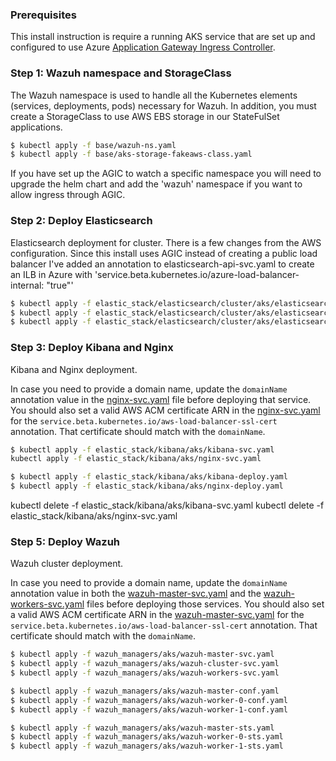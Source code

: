 ### Prerequisites
This install instruction is require a running AKS service that are set up and configured to use Azure [Application Gateway Ingress Controller](https://github.com/Azure/application-gateway-kubernetes-ingress). 

### Step 1: Wazuh namespace and StorageClass

The Wazuh namespace is used to handle all the Kubernetes elements (services, deployments, pods) necessary for Wazuh. In addition, you must create a StorageClass to use AWS EBS storage in our StateFulSet applications.
```BASH
$ kubectl apply -f base/wazuh-ns.yaml
$ kubectl apply -f base/aks-storage-fakeaws-class.yaml
```
If you have set up the AGIC to watch a specific namespace you will need to upgrade the helm chart and add the 'wazuh' namespace if you want to allow ingress through AGIC.

### Step 2: Deploy Elasticsearch

Elasticsearch deployment for cluster. There is a few changes from the AWS configuration. Since this install uses AGIC instead of creating a public load balancer I've added an annotation to elasticsearch-api-svc.yaml to create an ILB in Azure with 'service.beta.kubernetes.io/azure-load-balancer-internal: "true"'

```BASH
$ kubectl apply -f elastic_stack/elasticsearch/cluster/aks/elasticsearch-api-svc.yaml
$ kubectl apply -f elastic_stack/elasticsearch/cluster/aks/elasticsearch-data-sts.yaml
$ kubectl apply -f elastic_stack/elasticsearch/cluster/aks/elasticsearch-master-sts.yaml
```

### Step 3: Deploy Kibana and Nginx

Kibana and Nginx deployment.

In case you need to provide a domain name, update the `domainName` annotation value in the [nginx-svc.yaml](elastic_stack/kibana/nginx-svc.yaml) file before deploying that service. You should also set a valid AWS ACM certificate ARN in the [nginx-svc.yaml](elastic_stack/kibana/nginx-svc.yaml) for the `service.beta.kubernetes.io/aws-load-balancer-ssl-cert` annotation. That certificate should match with the `domainName`.

```BASH
$ kubectl apply -f elastic_stack/kibana/aks/kibana-svc.yaml
kubectl apply -f elastic_stack/kibana/aks/nginx-svc.yaml

$ kubectl apply -f elastic_stack/kibana/aks/kibana-deploy.yaml
$ kubectl apply -f elastic_stack/kibana/aks/nginx-deploy.yaml
```
kubectl delete -f elastic_stack/kibana/aks/kibana-svc.yaml
kubectl delete -f elastic_stack/kibana/aks/nginx-svc.yaml


### Step 5: Deploy Wazuh

Wazuh cluster deployment.

In case you need to provide a domain name, update the `domainName` annotation value in both the [wazuh-master-svc.yaml](wazuh_managers/wazuh-master-svc.yaml) and the [wazuh-workers-svc.yaml](wazuh_managers/wazuh-workers-svc.yaml) files before deploying those services. You should also set a valid AWS ACM certificate ARN in the [wazuh-master-svc.yaml](wazuh_managers/wazuh-master-svc.yaml) for the `service.beta.kubernetes.io/aws-load-balancer-ssl-cert` annotation. That certificate should match with the `domainName`.

```BASH
$ kubectl apply -f wazuh_managers/aks/wazuh-master-svc.yaml
$ kubectl apply -f wazuh_managers/aks/wazuh-cluster-svc.yaml
$ kubectl apply -f wazuh_managers/aks/wazuh-workers-svc.yaml

$ kubectl apply -f wazuh_managers/aks/wazuh-master-conf.yaml
$ kubectl apply -f wazuh_managers/aks/wazuh-worker-0-conf.yaml
$ kubectl apply -f wazuh_managers/aks/wazuh-worker-1-conf.yaml

$ kubectl apply -f wazuh_managers/aks/wazuh-master-sts.yaml
$ kubectl apply -f wazuh_managers/aks/wazuh-worker-0-sts.yaml
$ kubectl apply -f wazuh_managers/aks/wazuh-worker-1-sts.yaml
```